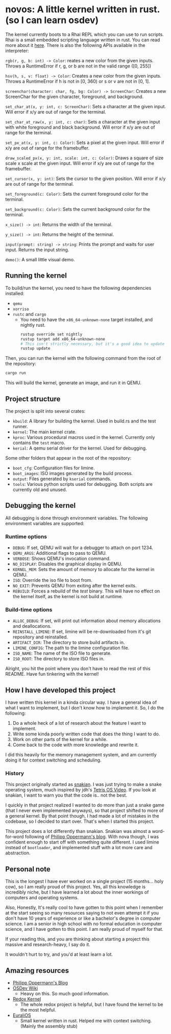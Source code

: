 # novos: A little kernel written in rust. (so I can learn osdev)

The kernel currently boots to a Rhai REPL which you can use to run scripts. Rhai is a small embedded scripting language written in rust. You can read more about it [here](https://rhai.rs/book/). There is also the following APIs available in the interpreter:

`rgb(r, g, b: int) -> Color`: reates a new color from the given inputs. Throws a RuntimeError if r, g, or b are not in the valid range ([0, 255])

`hsv(h, s, v: float) -> Color`: Creates a new color from the given inputs. Throws a RuntimeError if h is not in [0, 360) or s or v are not in [0, 1].

`screenchar(character: char, fg, bg: Color) -> ScreenChar`: Creates a new ScreenChar for the given character, foreground, and background.

`set_char_at(x, y: int, c: ScreenChar)`: Sets a character at the given input. Will error if x/y are out of range for the terminal.

`set_char_at_raw(x, y: int, c: char)`: Sets a character at the given input with white foreground and black background. Will error if x/y are out of range for the terminal.

`set_px_at(x, y: int, c: Color)`: Sets a pixel at the given input. Will error if x/y are out of range for the framebuffer.

`draw_scaled_px(x, y: int, scale: int, c: Color)`: Draws a square of size scale x scale at the given input. Will error if x/y are out of range for the framebuffer.

`set_cursor(x, y: int)`: Sets the cursor to the given position. Will error if x/y are out of range for the terminal.

`set_foreground(c: Color)`: Sets the current foreground color for the terminal.

`set_background(c: Color)`: Sets the current background color for the terminal.

`x_size() -> int`: Returns the width of the terminal.

`y_size() -> int`: Returns the height of the terminal.

`input(prompt: string) -> string`: Prints the prompt and waits for user input. Returns the input string.

`demo()`:  A small little visual demo.


## Running the kernel

To build/run the kernel, you need to have the following dependencies installed:

- `qemu`
- `xorriso`
- `rustc` and `cargo`
    - You need to have the `x86_64-unknown-none` target installed, and nightly rust.
        ```sh
        rustup override set nightly
        rustup target add x86_64-unknown-none
        # This isn't strictly necessary, but it's a good idea to update installed toolchains
        rustup update
        ```

Then, you can run the kernel with the following command from the root of the repository:

```sh
cargo run
```

This will build the kernel, generate an image, and run it in QEMU.

## Project structure

The project is split into several crates:

- `kbuild`: A library for building the kernel. Used in build.rs and the test runner.
- `kernel`: The main kernel crate.
- `kproc`: Various procedural macros used in the kernel. Currently only contains the `test` macro.
- `kerial`: A qemu serial driver for the kernel. Used for debugging.

Some other folders that appear in the root of the repository:

- `boot_cfg`: Configuration files for limine.
- `boot_images`: ISO images generated by the build process.
- `output`: Files generated by `kserial` commands.
- `tools`: Various python scripts used for debugging. Both scripts are currently old and unused.


## Debugging the kernel

All debugging is done through environment variables. The following environment variables are supported:


### Runtime options

- `DEBUG`: If set, QEMU will wait for a debugger to attach on port 1234.
- `QEMU_ARGS`: Additional flags to pass to QEMU.
- `VERBOSE`: Shows QEMU's invocation command.
- `NO_DISPLAY`: Disables the graphical display in QEMU.
- `KERNEL_MEM`: Sets the amount of memory to allocate for the kernel in QEMU.
- `ISO`: Override the iso file to boot from.
- `NO_EXIT`: Prevents QEMU from exiting after the kernel exits.
- `REBUILD`: Forces a rebuild of the *test* binary. This will have no effect on the kernel itself, as the kernel is not build at runtime.

### Build-time options

- `ALLOC_DEBUG`: If set, will print out information about memory allocations and deallocations.
- `REINSTALL_LIMINE`: If set, limine will be re-downloaded from it's git repository and reinstalled.
- `ARTIFACT_DIR`: The directory to store build artifacts in.
- `LIMINE_CONFIG`: The path to the limine configuration file.
- `ISO_NAME`: The name of the ISO file to generate.
- `ISO_ROOT`: The directory to store ISO files in.


Alright, you hit the point where you don't have to read the rest of this README. Have fun tinkering with the kernel!

## How I have developed this project

I have written this kernel in a kinda circular way. I have a general idea of what I want to implement, but I don't know how to implement it. So, I do the following:

1. Do a whole heck of a lot of research about the feature I want to implement.
2. Write some kinda poorly written code that does the thing I want to do.
3. Work on other parts of the kernel for a while.
4. Come back to the code with more knowledge and rewrite it.

I did this heavily for the memory management system, and am currently doing it for context switching and scheduling. 

### History

This project originally started as [snakian](https://github.com/quackitsquinn/snakian). I was just trying to make a snake operating system, much inspired by jdh's [Tetris OS Video](https://youtu.be/FaILnmUYS_U). If you look at snakian, I want to warn you that the code is.. not the best.

I quickly in that project realized I wanted to do more than just a snake game (that I never even implemented anyways), so that project shifted to more of a general kernel. By that point though, I had made a lot of mistakes in the codebase, so I decided to start over. That's when I started this project. 

This project does a lot differently than snakian. Snakian was almost a word-for-word following of [Philipp Oppermann's blog](https://os.phil-opp.com/). With nova though, I was confident enough to start off with something quite different. I used limine instead of `bootloader`, and implemented stuff with a lot more care and abstraction.

## Personal note

This is the longest I have ever worked on a single project (15 months... holy cow), so I am really proud of this project. Yes, all this knowledge is incredibly niche, but I have learned a lot about the inner workings of computers and operating systems.

Also, Honestly, It's really cool to have gotten to this point when I remember at the start seeing so many resources saying to not even attempt it if you don't have 10 years of experience or like a bachelor's degree in computer science. I am a senior in high school with no formal education in computer science, and I have gotten to this point. I am really proud of myself for that.

If your reading this, and you are thinking about starting a project this massive and research-heavy, I say do it. 

It wouldn't hurt to try, and you'd at least learn a lot.


## Amazing resources

- [Philipp Oppermann's Blog](https://os.phil-opp.com/)
- [OSDev Wiki](https://wiki.osdev.org/Main_Page)
   - Heavy on this. So much good information.
- [Redox Kernel](https://gitlab.redox-os.org/redox-os/kernel)
   - The whole redox project is helpful, but I have found the kernel to be the most helpful.
- [EuraliOS](https://github.com/bendudson/EuraliOS)
    - Small kernel written in rust. Helped me with context switching. (Mainly the assembly stub)